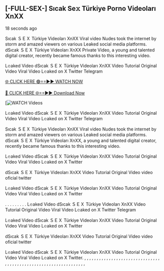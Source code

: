 ## [-FULL-SEX-] Sıcak Se𝚡 Türkiye Porno Videoları XnXX

18 seconds ago

Sıcak ＳＥＸ Türkiye Videoları XnXX Viral video Nudes took the internet by storm and amazed viewers on various Leaked social media platforms. dSıcak ＳＥＸ Türkiye Videoları XnXX Private Video, a young and talented digital creator, recently became famous thanks to this interesting video.

L𝚎aked Video dSıcak ＳＥＸ Türkiye Videoları XnXX Video Tutorial Original Video Viral Video L𝚎aked on X Twitter Telegram

[🌐 CLICK HERE 🟢==►► WATCH NOW](https://cutt.ly/te57wshS)

[🔴 CLICK HERE 🌐==►► Download Now](https://cutt.ly/te57wshS)

[![WATCH Videos](https://cutt.ly/te57wshS)

L𝚎aked Video dSıcak ＳＥＸ Türkiye Videoları XnXX Video Tutorial Original Video Viral Video L𝚎aked on X Twitter Telegram

Sıcak ＳＥＸ Türkiye Videoları XnXX Viral video Nudes took the internet by storm and amazed viewers on various Leaked social media platforms. dSıcak ＳＥＸ Türkiye Videoları XnXX, a young and talented digital creator, recently became famous thanks to this interesting video.

L𝚎aked Video dSıcak ＳＥＸ Türkiye Videoları XnXX Video Tutorial Original Video Viral Video L𝚎aked on X Twitter

dSıcak ＳＥＸ Türkiye Videoları XnXX Video Tutorial Original Video video oficial twitter

L𝚎aked Video dSıcak ＳＥＸ Türkiye Videoları XnXX Video Tutorial Original Video Viral Video L𝚎aked on X Twitter

. . . . . . . . . L𝚎aked Video dSıcak ＳＥＸ Türkiye Videoları XnXX Video Tutorial Original Video Viral Video L𝚎aked on X Twitter Telegram

L𝚎aked Video dSıcak ＳＥＸ Türkiye Videoları XnXX Video Tutorial Original Video Viral Video L𝚎aked on X Twitter

dSıcak ＳＥＸ Türkiye Videoları XnXX Video Tutorial Original Video video oficial twitter

L𝚎aked Video dSıcak ＳＥＸ Türkiye Videoları XnXX Video Tutorial Original Video Viral Video L𝚎aked on X Twitter.
,
,
,
,
,
,
,
,
,
,
,
,
,
,
,
,
,
,
,
,
,
,
,
,
,
,
,
,
,
,
,
,
,
,
,
,
,
,
,
,
,
,
,
,
,
,
,
,
,
,
,
,
,
,
,
,
,
,
,
,
,
,
,
,